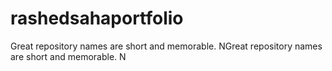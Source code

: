 # rashedsahaportfolio
Great repository names are short and memorable. NGreat repository names are short and memorable. N
